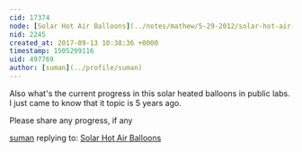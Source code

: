 ```yaml
---
cid: 17374
node: [Solar Hot Air Balloons](../notes/mathew/5-29-2012/solar-hot-air-balloons)
nid: 2245
created_at: 2017-09-13 10:38:36 +0000
timestamp: 1505299116
uid: 497769
author: [suman](../profile/suman)
---
```


Also what's the current progress in this solar heated balloons in public labs. I just came to know that it topic is 5 years ago.

Please share any progress, if any

[suman](../profile/suman) replying to: [Solar Hot Air Balloons](../notes/mathew/5-29-2012/solar-hot-air-balloons)

